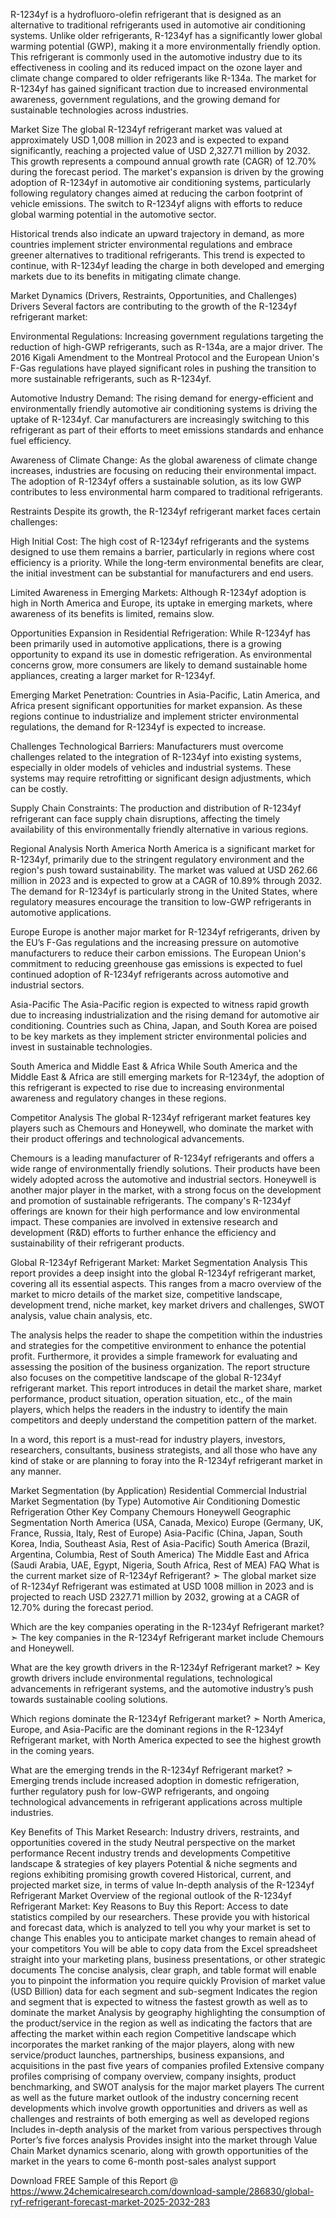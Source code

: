 R-1234yf is a hydrofluoro-olefin refrigerant that is designed as an alternative to traditional refrigerants used in automotive air conditioning systems. Unlike older refrigerants, R-1234yf has a significantly lower global warming potential (GWP), making it a more environmentally friendly option. This refrigerant is commonly used in the automotive industry due to its effectiveness in cooling and its reduced impact on the ozone layer and climate change compared to older refrigerants like R-134a. The market for R-1234yf has gained significant traction due to increased environmental awareness, government regulations, and the growing demand for sustainable technologies across industries.

Market Size
The global R-1234yf refrigerant market was valued at approximately USD 1,008 million in 2023 and is expected to expand significantly, reaching a projected value of USD 2,327.71 million by 2032. This growth represents a compound annual growth rate (CAGR) of 12.70% during the forecast period. The market's expansion is driven by the growing adoption of R-1234yf in automotive air conditioning systems, particularly following regulatory changes aimed at reducing the carbon footprint of vehicle emissions. The switch to R-1234yf aligns with efforts to reduce global warming potential in the automotive sector.

Historical trends also indicate an upward trajectory in demand, as more countries implement stricter environmental regulations and embrace greener alternatives to traditional refrigerants. This trend is expected to continue, with R-1234yf leading the charge in both developed and emerging markets due to its benefits in mitigating climate change.

Market Dynamics (Drivers, Restraints, Opportunities, and Challenges)
Drivers
Several factors are contributing to the growth of the R-1234yf refrigerant market:

Environmental Regulations: Increasing government regulations targeting the reduction of high-GWP refrigerants, such as R-134a, are a major driver. The 2016 Kigali Amendment to the Montreal Protocol and the European Union's F-Gas regulations have played significant roles in pushing the transition to more sustainable refrigerants, such as R-1234yf.

Automotive Industry Demand: The rising demand for energy-efficient and environmentally friendly automotive air conditioning systems is driving the uptake of R-1234yf. Car manufacturers are increasingly switching to this refrigerant as part of their efforts to meet emissions standards and enhance fuel efficiency.

Awareness of Climate Change: As the global awareness of climate change increases, industries are focusing on reducing their environmental impact. The adoption of R-1234yf offers a sustainable solution, as its low GWP contributes to less environmental harm compared to traditional refrigerants.

Restraints
Despite its growth, the R-1234yf refrigerant market faces certain challenges:

High Initial Cost: The high cost of R-1234yf refrigerants and the systems designed to use them remains a barrier, particularly in regions where cost efficiency is a priority. While the long-term environmental benefits are clear, the initial investment can be substantial for manufacturers and end users.

Limited Awareness in Emerging Markets: Although R-1234yf adoption is high in North America and Europe, its uptake in emerging markets, where awareness of its benefits is limited, remains slow.

Opportunities
Expansion in Residential Refrigeration: While R-1234yf has been primarily used in automotive applications, there is a growing opportunity to expand its use in domestic refrigeration. As environmental concerns grow, more consumers are likely to demand sustainable home appliances, creating a larger market for R-1234yf.

Emerging Market Penetration: Countries in Asia-Pacific, Latin America, and Africa present significant opportunities for market expansion. As these regions continue to industrialize and implement stricter environmental regulations, the demand for R-1234yf is expected to increase.

Challenges
Technological Barriers: Manufacturers must overcome challenges related to the integration of R-1234yf into existing systems, especially in older models of vehicles and industrial systems. These systems may require retrofitting or significant design adjustments, which can be costly.

Supply Chain Constraints: The production and distribution of R-1234yf refrigerant can face supply chain disruptions, affecting the timely availability of this environmentally friendly alternative in various regions.

Regional Analysis
North America
North America is a significant market for R-1234yf, primarily due to the stringent regulatory environment and the region's push toward sustainability. The market was valued at USD 262.66 million in 2023 and is expected to grow at a CAGR of 10.89% through 2032. The demand for R-1234yf is particularly strong in the United States, where regulatory measures encourage the transition to low-GWP refrigerants in automotive applications.

Europe
Europe is another major market for R-1234yf refrigerants, driven by the EU’s F-Gas regulations and the increasing pressure on automotive manufacturers to reduce their carbon emissions. The European Union's commitment to reducing greenhouse gas emissions is expected to fuel continued adoption of R-1234yf refrigerants across automotive and industrial sectors.

Asia-Pacific
The Asia-Pacific region is expected to witness rapid growth due to increasing industrialization and the rising demand for automotive air conditioning. Countries such as China, Japan, and South Korea are poised to be key markets as they implement stricter environmental policies and invest in sustainable technologies.

South America and Middle East & Africa
While South America and the Middle East & Africa are still emerging markets for R-1234yf, the adoption of this refrigerant is expected to rise due to increasing environmental awareness and regulatory changes in these regions.

Competitor Analysis
The global R-1234yf refrigerant market features key players such as Chemours and Honeywell, who dominate the market with their product offerings and technological advancements.

Chemours is a leading manufacturer of R-1234yf refrigerants and offers a wide range of environmentally friendly solutions. Their products have been widely adopted across the automotive and industrial sectors.
Honeywell is another major player in the market, with a strong focus on the development and promotion of sustainable refrigerants. The company's R-1234yf offerings are known for their high performance and low environmental impact.
These companies are involved in extensive research and development (R&D) efforts to further enhance the efficiency and sustainability of their refrigerant products.

Global R-1234yf Refrigerant Market: Market Segmentation Analysis
This report provides a deep insight into the global R-1234yf refrigerant market, covering all its essential aspects. This ranges from a macro overview of the market to micro details of the market size, competitive landscape, development trend, niche market, key market drivers and challenges, SWOT analysis, value chain analysis, etc.

The analysis helps the reader to shape the competition within the industries and strategies for the competitive environment to enhance the potential profit. Furthermore, it provides a simple framework for evaluating and assessing the position of the business organization. The report structure also focuses on the competitive landscape of the global R-1234yf refrigerant market. This report introduces in detail the market share, market performance, product situation, operation situation, etc., of the main players, which helps the readers in the industry to identify the main competitors and deeply understand the competition pattern of the market.

In a word, this report is a must-read for industry players, investors, researchers, consultants, business strategists, and all those who have any kind of stake or are planning to foray into the R-1234yf refrigerant market in any manner.

Market Segmentation (by Application)
Residential
Commercial
Industrial
Market Segmentation (by Type)
Automotive Air Conditioning
Domestic Refrigeration
Other
Key Company
Chemours
Honeywell
Geographic Segmentation
North America (USA, Canada, Mexico)
Europe (Germany, UK, France, Russia, Italy, Rest of Europe)
Asia-Pacific (China, Japan, South Korea, India, Southeast Asia, Rest of Asia-Pacific)
South America (Brazil, Argentina, Columbia, Rest of South America)
The Middle East and Africa (Saudi Arabia, UAE, Egypt, Nigeria, South Africa, Rest of MEA)
FAQ
What is the current market size of R-1234yf Refrigerant?
➣ The global market size of R-1234yf Refrigerant was estimated at USD 1008 million in 2023 and is projected to reach USD 2327.71 million by 2032, growing at a CAGR of 12.70% during the forecast period.

Which are the key companies operating in the R-1234yf Refrigerant market?
➣ The key companies in the R-1234yf Refrigerant market include Chemours and Honeywell.

What are the key growth drivers in the R-1234yf Refrigerant market?
➣ Key growth drivers include environmental regulations, technological advancements in refrigerant systems, and the automotive industry’s push towards sustainable cooling solutions.

Which regions dominate the R-1234yf Refrigerant market?
➣ North America, Europe, and Asia-Pacific are the dominant regions in the R-1234yf Refrigerant market, with North America expected to see the highest growth in the coming years.

What are the emerging trends in the R-1234yf Refrigerant market?
➣ Emerging trends include increased adoption in domestic refrigeration, further regulatory push for low-GWP refrigerants, and ongoing technological advancements in refrigerant applications across multiple industries.

Key Benefits of This Market Research:
Industry drivers, restraints, and opportunities covered in the study
Neutral perspective on the market performance
Recent industry trends and developments
Competitive landscape & strategies of key players
Potential & niche segments and regions exhibiting promising growth covered
Historical, current, and projected market size, in terms of value
In-depth analysis of the R-1234yf Refrigerant Market
Overview of the regional outlook of the R-1234yf Refrigerant Market:
Key Reasons to Buy this Report:
Access to date statistics compiled by our researchers. These provide you with historical and forecast data, which is analyzed to tell you why your market is set to change
This enables you to anticipate market changes to remain ahead of your competitors
You will be able to copy data from the Excel spreadsheet straight into your marketing plans, business presentations, or other strategic documents
The concise analysis, clear graph, and table format will enable you to pinpoint the information you require quickly
Provision of market value (USD Billion) data for each segment and sub-segment
Indicates the region and segment that is expected to witness the fastest growth as well as to dominate the market
Analysis by geography highlighting the consumption of the product/service in the region as well as indicating the factors that are affecting the market within each region
Competitive landscape which incorporates the market ranking of the major players, along with new service/product launches, partnerships, business expansions, and acquisitions in the past five years of companies profiled
Extensive company profiles comprising of company overview, company insights, product benchmarking, and SWOT analysis for the major market players
The current as well as the future market outlook of the industry concerning recent developments which involve growth opportunities and drivers as well as challenges and restraints of both emerging as well as developed regions
Includes in-depth analysis of the market from various perspectives through Porter’s five forces analysis
Provides insight into the market through Value Chain
Market dynamics scenario, along with growth opportunities of the market in the years to come
6-month post-sales analyst support

Download FREE Sample of this Report @ https://www.24chemicalresearch.com/download-sample/286830/global-ryf-refrigerant-forecast-market-2025-2032-283
